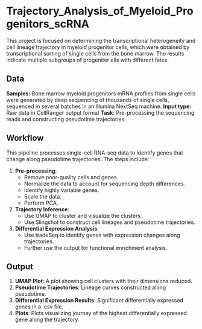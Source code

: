 # Trajectory_Analysis_of_Myeloid_Progenitors_scRNA

This project is focused on determining the transcriptional heterogeneity and cell lineage trajectory in myeloid progenitor cells, which were obtained by transcriptional sorting of single cells from the bone marrow. The results indicate multiple subgroups of progenitor ells with different fates. 

## Data
**Samples:** Bone marrow myeloid progenitors mRNA profiles from single cells were generated by deep sequencing of thousands of single cells, sequenced in several batches in an Illumina NextSeq machine.
**Input type:** Raw data in CellRanger output format
**Task**: Pre-processing the sequencing reads and constructing pseudotime trajectories.

## Workflow
This pipeline processes single-cell RNA-seq data to identify genes that change along pseudotime trajectories. The steps include:

1.  **Pre-processing**:
    -   Remove poor-quality cells and genes.
    -   Normalize the data to account for sequencing depth differences.
    -   Identify highly variable genes.
    -   Scale the data.
    -   Perform PCA.
2.  **Trajectory Inference**:
    -   Use UMAP to cluster and visualize the clusters.
    -   Use Slingshot to construct cell lineages and pseudotime trajectories.
3.  **Differential Expression Analysis**:
    -   Use tradeSeq to identify genes with expression changes along trajectories.
    -   Further use the output for functional enrichment analysis.

## Output

1.  **UMAP Plot**: A plot showing cell clusters with their dimensions reduced.
2.  **Pseudotime Trajectories**: Lineage curves constructed along pseudotime.
3.  **Differential Expression Results**: Significant differentially expressed genes in a .csv file.
4.  **Plots**: Plots visualizing journey of the highest differentially expressed gene along the trajectory.

